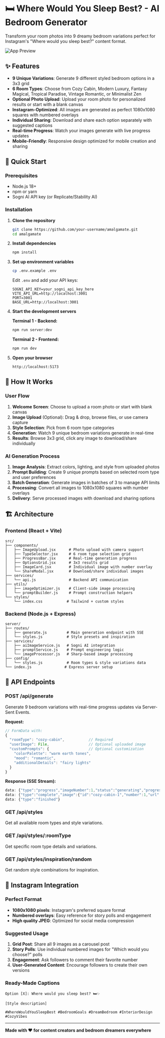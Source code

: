 # 🛏️ Where Would You Sleep Best? - AI Bedroom Generator

Transform your room photos into 9 dreamy bedroom variations perfect for Instagram's "Where would you sleep best?" content format.

![App Preview](docs/preview.gif)

## ✨ Features

- **9 Unique Variations**: Generate 9 different styled bedroom options in a 3x3 grid
- **6 Room Types**: Choose from Cozy Cabin, Modern Luxury, Fantasy Magical, Tropical Paradise, Vintage Romantic, or Minimalist Zen
- **Optional Photo Upload**: Upload your room photo for personalized results or start with a blank canvas
- **Instagram-Optimized**: All images are generated as perfect 1080x1080 squares with numbered overlays
- **Individual Sharing**: Download and share each option separately with suggested captions
- **Real-time Progress**: Watch your images generate with live progress updates
- **Mobile-Friendly**: Responsive design optimized for mobile creation and sharing

## 🚀 Quick Start

### Prerequisites

- Node.js 18+ 
- npm or yarn
- Sogni AI API key (or Replicate/Stability AI)

### Installation

1. **Clone the repository**
   ```bash
   git clone https://github.com/your-username/amalgamate.git
   cd amalgamate
   ```

2. **Install dependencies**
   ```bash
   npm install
   ```

3. **Set up environment variables**
   ```bash
   cp .env.example .env
   ```
   
   Edit `.env` and add your API keys:
   ```env
   SOGNI_API_KEY=your_sogni_api_key_here
   VITE_API_URL=http://localhost:3001
   PORT=3001
   BASE_URL=http://localhost:3001
   ```

4. **Start the development servers**
   
   **Terminal 1 - Backend:**
   ```bash
   npm run server:dev
   ```
   
   **Terminal 2 - Frontend:**
   ```bash
   npm run dev
   ```

5. **Open your browser**
   ```
   http://localhost:5173
   ```

## 🎨 How It Works

### User Flow
1. **Welcome Screen**: Choose to upload a room photo or start with blank canvas
2. **Image Upload** (Optional): Drag & drop, browse files, or use camera capture
3. **Style Selection**: Pick from 6 room type categories 
4. **Generation**: Watch 9 unique bedroom variations generate in real-time
5. **Results**: Browse 3x3 grid, click any image to download/share individually

### AI Generation Process
1. **Image Analysis**: Extract colors, lighting, and style from uploaded photos
2. **Prompt Building**: Create 9 unique prompts based on selected room type and user preferences
3. **Batch Generation**: Generate images in batches of 3 to manage API limits
4. **Processing**: Convert all images to 1080x1080 squares with number overlays
5. **Delivery**: Serve processed images with download and sharing options

## 🏗️ Architecture

### Frontend (React + Vite)
```
src/
├── components/
│   ├── ImageUpload.jsx      # Photo upload with camera support
│   ├── TypeSelector.jsx     # 6 room type selection grid  
│   ├── ProgressBar.jsx      # Real-time generation progress
│   ├── OptionsGrid.jsx      # 3x3 results grid
│   ├── ImageCard.jsx        # Individual image with number overlay
│   └── ShareModal.jsx       # Download/share individual images
├── services/
│   └── api.js               # Backend API communication
├── utils/
│   ├── imageOptimizer.js    # Client-side image processing
│   └── promptBuilder.js     # Prompt construction helpers
└── styles/
    └── index.css           # Tailwind + custom styles
```

### Backend (Node.js + Express)
```
server/
├── routes/
│   ├── generate.js         # Main generation endpoint with SSE
│   └── styles.js           # Style presets and inspiration
├── services/
│   ├── aiImageService.js   # Sogni AI integration
│   ├── promptService.js    # Prompt engineering logic
│   └── imageProcessor.js   # Sharp-based image processing
├── config/
│   └── styles.js           # Room types & style variations data
└── index.js               # Express server setup
```

## 🔧 API Endpoints

### POST /api/generate
Generate 9 bedroom variations with real-time progress updates via Server-Sent Events.

**Request:**
```javascript
// FormData with:
{
  "roomType": "cozy-cabin",           // Required
  "userImage": File,                  // Optional uploaded image
  "customPrompts": {                  // Optional customization
    "colorPalette": "warm earth tones",
    "mood": "romantic",
    "additionalDetails": "fairy lights"
  }
}
```

**Response (SSE Stream):**
```javascript
data: {"type":"progress","imageNumber":1,"status":"generating","progress":45}
data: {"type":"complete","image":{"id":"cozy-cabin-1","number":1,"url":"...", "style":"..."}}
data: {"type":"finished"}
```

### GET /api/styles
Get all available room types and style variations.

### GET /api/styles/:roomType  
Get specific room type details and variations.

### GET /api/styles/inspiration/random
Get random style combinations for inspiration.

## 📱 Instagram Integration

### Perfect Format
- **1080x1080 pixels**: Instagram's preferred square format
- **Numbered overlays**: Easy reference for story polls and engagement
- **High quality JPEG**: Optimized for social media compression

### Suggested Usage
1. **Grid Post**: Share all 9 images as a carousel post
2. **Story Polls**: Use individual numbered images for "Which would you choose?" polls  
3. **Engagement**: Ask followers to comment their favorite number
4. **User-Generated Content**: Encourage followers to create their own versions

### Ready-Made Captions
```
Option [X]: Where would you sleep best? 🛏️✨

[Style description]

#WhereWouldYouSleepBest #BedroomGoals #DreamBedroom #InteriorDesign #CozyVibes
```

---

**Made with ❤️ for content creators and bedroom dreamers everywhere**

